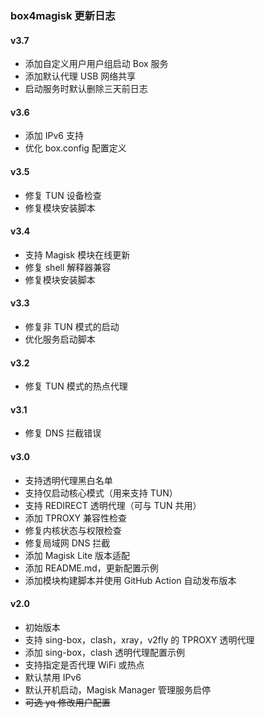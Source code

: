 ### box4magisk 更新日志

#### v3.7
- 添加自定义用户用户组启动 Box 服务
- 添加默认代理 USB 网络共享
- 启动服务时默认删除三天前日志

#### v3.6
- 添加 IPv6 支持
- 优化 box.config 配置定义

#### v3.5
- 修复 TUN 设备检查
- 修复模块安装脚本

#### v3.4
- 支持 Magisk 模块在线更新
- 修复 shell 解释器兼容
- 修复模块安装脚本

#### v3.3
- 修复非 TUN 模式的启动
- 优化服务启动脚本

#### v3.2
- 修复 TUN 模式的热点代理

#### v3.1
- 修复 DNS 拦截错误

#### v3.0
- 支持透明代理黑白名单
- 支持仅启动核心模式（用来支持 TUN）
- 支持 REDIRECT 透明代理（可与 TUN 共用）
- 添加 TPROXY 兼容性检查
- 修复内核状态与权限检查
- 修复局域网 DNS 拦截
- 添加 Magisk Lite 版本适配
- 添加 README.md，更新配置示例
- 添加模块构建脚本并使用 GitHub Action 自动发布版本

#### v2.0
- 初始版本
- 支持 sing-box，clash，xray，v2fly 的 TPROXY 透明代理
- 添加 sing-box，clash 透明代理配置示例
- 支持指定是否代理 WiFi 或热点
- 默认禁用 IPv6
- 默认开机启动，Magisk Manager 管理服务启停
- ~~可选 yq 修改用户配置~~
